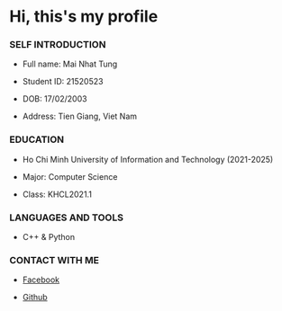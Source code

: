 # Hi, this's my profile

### SELF INTRODUCTION

- Full name: Mai Nhat Tung

- Student ID: 21520523

- DOB: 17/02/2003

- Address: Tien Giang, Viet Nam

### EDUCATION

- Ho Chi Minh University of Information and Technology (2021-2025)

- Major: Computer Science

- Class: KHCL2021.1

### LANGUAGES AND TOOLS
- C++ & Python

### CONTACT WITH ME

- [Facebook](https://www.facebook.com/profile.php?id=100028033449439)

- [Github](https://github.com/mnt1702)
